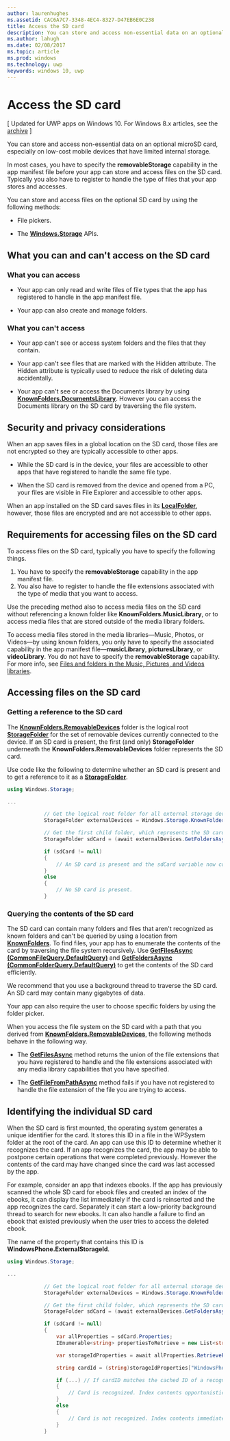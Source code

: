 ---author: laurenhughesms.assetid: CAC6A7C7-3348-4EC4-8327-D47EB6E0C238title: Access the SD carddescription: You can store and access non-essential data on an optional microSD card, especially on low-cost mobile devices that have limited internal storage.ms.author: lahughms.date: 02/08/2017ms.topic: articlems.prod: windowsms.technology: uwpkeywords: windows 10, uwp---# Access the SD card\[ Updated for UWP apps on Windows 10. For Windows 8.x articles, see the [archive](http://go.microsoft.com/fwlink/p/?linkid=619132) \]You can store and access non-essential data on an optional microSD card, especially on low-cost mobile devices that have limited internal storage.In most cases, you have to specify the **removableStorage** capability in the app manifest file before your app can store and access files on the SD card. Typically you also have to register to handle the type of files that your app stores and accesses.You can store and access files on the optional SD card by using the following methods:- File pickers.- The [**Windows.Storage**](https://msdn.microsoft.com/library/windows/apps/br227346) APIs.## What you can and can't access on the SD card### What you can access- Your app can only read and write files of file types that the app has registered to handle in the app manifest file.- Your app can also create and manage folders.### What you can't access- Your app can't see or access system folders and the files that they contain.- Your app can't see files that are marked with the Hidden attribute. The Hidden attribute is typically used to reduce the risk of deleting data accidentally.- Your app can't see or access the Documents library by using [**KnownFolders.DocumentsLibrary**](https://msdn.microsoft.com/library/windows/apps/br227152). However you can access the Documents library on the SD card by traversing the file system.## Security and privacy considerationsWhen an app saves files in a global location on the SD card, those files are not encrypted so they are typically accessible to other apps.- While the SD card is in the device, your files are accessible to other apps that have registered to handle the same file type.- When the SD card is removed from the device and opened from a PC, your files are visible in File Explorer and accessible to other apps.When an app installed on the SD card saves files in its [**LocalFolder**](https://msdn.microsoft.com/library/windows/apps/br241621), however, those files are encrypted and are not accessible to other apps.## Requirements for accessing files on the SD cardTo access files on the SD card, typically you have to specify the following things.1.  You have to specify the **removableStorage** capability in the app manifest file.2.  You also have to register to handle the file extensions associated with the type of media that you want to access.Use the preceding method also to access media files on the SD card without referencing a known folder like **KnownFolders.MusicLibrary**, or to access media files that are stored outside of the media library folders.To access media files stored in the media libraries—Music, Photos, or Videos—by using known folders, you only have to specify the associated capability in the app manifest file—**musicLibrary**, **picturesLibrary**, or **videoLibrary**. You do not have to specify the **removableStorage** capability. For more info, see [Files and folders in the Music, Pictures, and Videos libraries](quickstart-managing-folders-in-the-music-pictures-and-videos-libraries.md).## Accessing files on the SD card### Getting a reference to the SD cardThe [**KnownFolders.RemovableDevices**](https://msdn.microsoft.com/library/windows/apps/br227158) folder is the logical root [**StorageFolder**](https://msdn.microsoft.com/library/windows/apps/br227230) for the set of removable devices currently connected to the device. If an SD card is present, the first (and only) **StorageFolder** underneath the **KnownFolders.RemovableDevices** folder represents the SD card.Use code like the following to determine whether an SD card is present and to get a reference to it as a [**StorageFolder**](https://msdn.microsoft.com/library/windows/apps/br227230).```csharpusing Windows.Storage;...            // Get the logical root folder for all external storage devices.            StorageFolder externalDevices = Windows.Storage.KnownFolders.RemovableDevices;            // Get the first child folder, which represents the SD card.            StorageFolder sdCard = (await externalDevices.GetFoldersAsync()).FirstOrDefault();            if (sdCard != null)            {                // An SD card is present and the sdCard variable now contains a reference to it.            }            else            {                // No SD card is present.            }```### Querying the contents of the SD cardThe SD card can contain many folders and files that aren't recognized as known folders and can't be queried by using a location from [**KnownFolders**](https://msdn.microsoft.com/library/windows/apps/br227151). To find files, your app has to enumerate the contents of the card by traversing the file system recursively. Use [**GetFilesAsync (CommonFileQuery.DefaultQuery)**](https://msdn.microsoft.com/library/windows/apps/br227274) and [**GetFoldersAsync (CommonFolderQuery.DefaultQuery)**](https://msdn.microsoft.com/library/windows/apps/br227281) to get the contents of the SD card efficiently.We recommend that you use a background thread to traverse the SD card. An SD card may contain many gigabytes of data.Your app can also require the user to choose specific folders by using the folder picker.When you access the file system on the SD card with a path that you derived from [**KnownFolders.RemovableDevices**](https://msdn.microsoft.com/library/windows/apps/br227158), the following methods behave in the following way.-   The [**GetFilesAsync**](https://msdn.microsoft.com/library/windows/apps/br227273) method returns the union of the file extensions that you have registered to handle and the file extensions associated with any media library capabilities that you have specified.-   The [**GetFileFromPathAsync**](https://msdn.microsoft.com/library/windows/apps/br227206) method fails if you have not registered to handle the file extension of the file you are trying to access.## Identifying the individual SD cardWhen the SD card is first mounted, the operating system generates a unique identifier for the card. It stores this ID in a file in the WPSystem folder at the root of the card. An app can use this ID to determine whether it recognizes the card. If an app recognizes the card, the app may be able to postpone certain operations that were completed previously. However the contents of the card may have changed since the card was last accessed by the app.For example, consider an app that indexes ebooks. If the app has previously scanned the whole SD card for ebook files and created an index of the ebooks, it can display the list immediately if the card is reinserted and the app recognizes the card. Separately it can start a low-priority background thread to search for new ebooks. It can also handle a failure to find an ebook that existed previously when the user tries to access the deleted ebook.The name of the property that contains this ID is **WindowsPhone.ExternalStorageId**.```csharpusing Windows.Storage;...            // Get the logical root folder for all external storage devices.            StorageFolder externalDevices = Windows.Storage.KnownFolders.RemovableDevices;            // Get the first child folder, which represents the SD card.            StorageFolder sdCard = (await externalDevices.GetFoldersAsync()).FirstOrDefault();            if (sdCard != null)            {                var allProperties = sdCard.Properties;                IEnumerable<string> propertiesToRetrieve = new List<string> { "WindowsPhone.ExternalStorageId" };                var storageIdProperties = await allProperties.RetrievePropertiesAsync(propertiesToRetrieve);                string cardId = (string)storageIdProperties["WindowsPhone.ExternalStorageId"];                if (...) // If cardID matches the cached ID of a recognized card.                {                    // Card is recognized. Index contents opportunistically.                }                else                {                    // Card is not recognized. Index contents immediately.                }            }```  